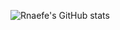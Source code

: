 ![Rnaefe's GitHub stats](https://github-readme-stats.vercel.app/api?username=rnaefe&show_icons=true&theme=radical)
